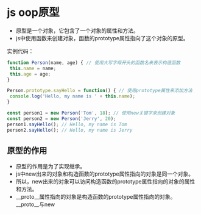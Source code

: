 # js oop原型
 - 原型是一个对象，它包含了一个对象的属性和方法。
 - js中使用函数来创建对象，函数的prototype属性指向了这个对象的原型。

 实例代码：
 ```js
 function Person(name, age) { // 使用大写字母开头的函数名来表示构造函数
  this.name = name;
  this.age = age;
 }

 Person.prototype.sayHello = function() { // 使用prototype属性来添加方法
  console.log('Hello, my name is ' + this.name);
 }

 const person1 = new Person('Tom', 18); // 使用new关键字来创建对象
 const person2 = new Person('Jerry', 20);
 person1.sayHello(); // Hello, my name is Tom
 person2.sayHello(); // Hello, my name is Jerry
 ```




## 原型的作用
 - 原型的作用是为了实现继承。
 - js中new出来的对象和构造函数的prototype属性指向的对象是同一个对象。
 - 所以，new出来的对象可以访问构造函数的prototype属性指向的对象的属性和方法。
 - __proto__属性指向的对象是构造函数的prototype属性指向的对象。 __proto__与new
